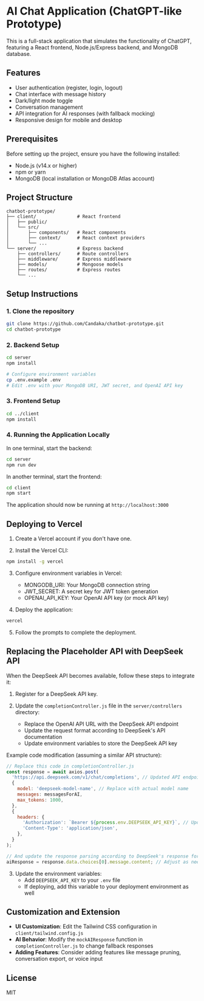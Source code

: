 # AI Chat Application (ChatGPT-like Prototype)

This is a full-stack application that simulates the functionality of ChatGPT, featuring a React frontend, Node.js/Express backend, and MongoDB database.

## Features

- User authentication (register, login, logout)
- Chat interface with message history
- Dark/light mode toggle
- Conversation management
- API integration for AI responses (with fallback mocking)
- Responsive design for mobile and desktop

## Prerequisites

Before setting up the project, ensure you have the following installed:
- Node.js (v14.x or higher)
- npm or yarn
- MongoDB (local installation or MongoDB Atlas account)

## Project Structure

```
chatbot-prototype/
├── client/               # React frontend
│   ├── public/           
│   └── src/              
│       ├── components/   # React components
│       ├── context/      # React context providers
│       └── ...
└── server/               # Express backend
    ├── controllers/      # Route controllers
    ├── middleware/       # Express middleware
    ├── models/           # Mongoose models
    ├── routes/           # Express routes
    └── ...
```

## Setup Instructions

### 1. Clone the repository

```bash
git clone https://github.com/Candaka/chatbot-prototype.git
cd chatbot-prototype
```

### 2. Backend Setup

```bash
cd server
npm install

# Configure environment variables
cp .env.example .env
# Edit .env with your MongoDB URI, JWT secret, and OpenAI API key
```

### 3. Frontend Setup

```bash
cd ../client
npm install
```

### 4. Running the Application Locally

In one terminal, start the backend:
```bash
cd server
npm run dev
```

In another terminal, start the frontend:
```bash
cd client
npm start
```

The application should now be running at `http://localhost:3000`

## Deploying to Vercel

1. Create a Vercel account if you don't have one.

2. Install the Vercel CLI:
```bash
npm install -g vercel
```

3. Configure environment variables in Vercel:
   - MONGODB_URI: Your MongoDB connection string
   - JWT_SECRET: A secret key for JWT token generation
   - OPENAI_API_KEY: Your OpenAI API key (or mock API key)

4. Deploy the application:
```bash
vercel
```

5. Follow the prompts to complete the deployment.

## Replacing the Placeholder API with DeepSeek API

When the DeepSeek API becomes available, follow these steps to integrate it:

1. Register for a DeepSeek API key.

2. Update the `completionController.js` file in the `server/controllers` directory:
   - Replace the OpenAI API URL with the DeepSeek API endpoint
   - Update the request format according to DeepSeek's API documentation
   - Update environment variables to store the DeepSeek API key

Example code modification (assuming a similar API structure):

```javascript
// Replace this code in completionController.js
const response = await axios.post(
  'https://api.deepseek.com/v1/chat/completions', // Updated API endpoint
  {
    model: 'deepseek-model-name', // Replace with actual model name
    messages: messagesForAI,
    max_tokens: 1000,
  },
  {
    headers: {
      'Authorization': `Bearer ${process.env.DEEPSEEK_API_KEY}`, // Updated environment variable
      'Content-Type': 'application/json',
    },
  }
);

// And update the response parsing according to DeepSeek's response format
aiResponse = response.data.choices[0].message.content; // Adjust as needed
```

3. Update the environment variables:
   - Add `DEEPSEEK_API_KEY` to your `.env` file
   - If deploying, add this variable to your deployment environment as well

## Customization and Extension

- **UI Customization**: Edit the Tailwind CSS configuration in `client/tailwind.config.js`
- **AI Behavior**: Modify the `mockAIResponse` function in `completionController.js` to change fallback responses
- **Adding Features**: Consider adding features like message pruning, conversation export, or voice input

## License

MIT
